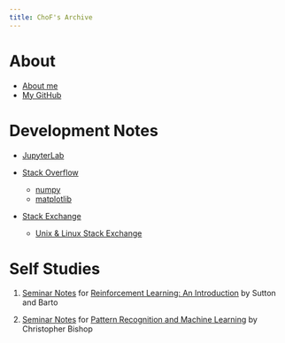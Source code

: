 ```yaml
---
title: ChoF's Archive
---
```


# About

- [About me](/aboutme/)
- [My GitHub](https://github.com/chofchof)

# Development Notes

- [JupyterLab](/devel/jupyterlab)

- [Stack Overflow](/devel/stack_overflow)
  * [numpy](/devel/stack_overflow#numpy)
  * [matplotlib](/devel/stack_overflow#matplotlib)

- [Stack Exchange](/devel/stack_exchange)
  * [Unix & Linux Stack Exchange](/devel/stack_exchange#unix--linux-stack-exchange)
  
# Self Studies

1. [Seminar Notes](https://github.com/chofchof/reinforcement-learning-an-introduction) for [Reinforcement Learning: An Introduction](http://incompleteideas.net/book/the-book-2nd.html) by Sutton and Barto

2. [Seminar Notes](https://github.com/chofchof/PRML) for [Pattern Recognition and Machine Learning](https://www.microsoft.com/en-us/research/people/cmbishop/#!prml-book) by Christopher Bishop
